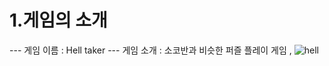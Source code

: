 # 1.게임의 소개
  --- 게임 이름 : Hell taker
  --- 게임 소개 : 소코반과 비슷한 퍼즐 플레이 게임 , ![hell](https://encrypted-tbn0.gstatic.com/images?q=tbn%3AANd9GcRl_QFWlCf6pnCqtF83fhbUBLVG9aZpmQMOwg&usqp=CAU)
